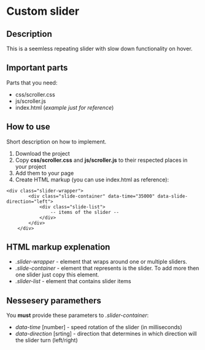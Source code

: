 # Custom slider

## Description
This is a seemless repeating slider with slow down functionality on hover.


## Important parts
Parts that you need:

- css/scroller.css
- js/scroller.js
- index.html (*example just for reference*)


## How to use
Short description on how to implement.

1. Download the project
2. Copy **css/scroller.css** and **js/scroller.js** to their respected places in your project
3. Add them to your page
4. Create HTML markup (you can use index.html as reference):

```
<div class="slider-wrapper">
        <div class="slide-container" data-time="35000" data-slide-direction="left">
            <div class="slide-list">
                -- items of the slider --
            </div>
        </div>
    </div>
```


## HTML markup explenation

 - *.slider-wrapper* - element that wraps around one or multiple sliders.
 - *.slide-container* - element that represents is the slider. To add more then one slider just copy this element.
 - *.slider-list* - element that contains slider items


## Nessesery paramethers

You **must** provide these parameters to *.slider-container*:

 - *data-time* [number] - speed rotation of the slider (in milliseconds)
 - *data-direction* [srting] - direction that determines in which direction will the slider turn (left/right)  

